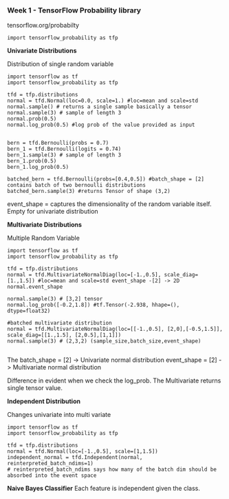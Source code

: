 ### Week 1 - TensorFlow Probability library

tensorflow.org/probabilty
```
import tensorflow_probability as tfp
```

 **Univariate Distributions**
 
 Distribution of single random variable
 
 ```
 import tensorflow as tf
 import tensorflow_probability as tfp
 
 tfd = tfp.distributions
 normal = tfd.Normal(loc=0.0, scale=1.) #loc=mean and scale=std
 normal.sample() # returns a single sample basically a tensor
 normal.sample(3) # sample of length 3
 normal.prob(0.5)
 normal.log_prob(0.5) #log prob of the value provided as input
 
 
 bern = tfd.Bernoulli(probs = 0.7)
 bern_1 = tfd.Bernoulli(logits = 0.74)
 bern_1.sample(3) # sample of length 3
 bern_1.prob(0.5)
 bern_1.log_prob(0.5)
 
 batched_bern = tfd.Bernoulli(probs=[0.4,0.5]) #batch_shape = [2] contains batch of two bernoulli distributions
 batched_bern.sample(3) #returns Tensor of shape (3,2)
 ```
 event_shape = captures the dimensionality of the random variable itself. Empty for univariate distribution
 
**Multivariate Distributions**
 
 Multiple Random Variable
  
```
import tensorflow as tf
import tensorflow_probability as tfp
 
tfd = tfp.distributions
normal = tfd.MultivariateNormalDiag(loc=[-1.,0.5], scale_diag=[1.,1.5]) #loc=mean and scale=std event_shape -[2] -> 2D 
normal.event_shape
 
normal.sample(3) # [3,2] tensor
normal.log_prob([-0.2,1.8]) #tf.Tensor(-2.938, hhape=(), dtype=float32)

#batched multivariate distribution
normal = tfd.MultivariateNormalDiag(loc=[[-1.,0.5], [2,0],[-0.5,1.5]], scale_diag=[[1.,1.5], [2,0.5],[1,1]]) 
normal.sample(3) # (2,3,2) (sample_size,batch_size,event_shape)


```
 The batch_shape = [2] -> Univariate normal distribution
 event_shape = [2] -> Multivariate normal distribution
 
 Difference in evident when we check the log_prob. The Multivariate returns single tensor value.
 
 **Independent Distribution**
 
 Changes univariate into multi variate
 
 ```
import tensorflow as tf
import tensorflow_probability as tfp
 
tfd = tfp.distributions
normal = tfd.Normal(loc=[-1.,0.5], scale=[1,1.5])
independent_normal = tfd.Independent(normal, reinterpreted_batch_ndims=1) 
# reinterpreted_batch_ndims says how many of the batch dim should be absorbed into the event space
```

**Naive Bayes Classifier**
Each feature is independent given the class.





 
  
